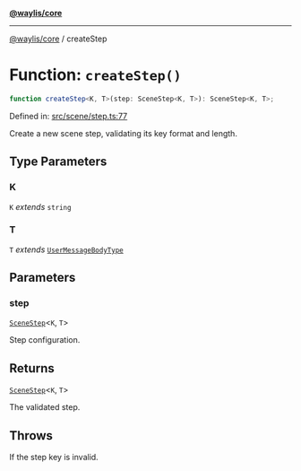 [**@waylis/core**](../index.md)

***

[@waylis/core](../index.md) / createStep

# Function: `createStep()`

```ts
function createStep<K, T>(step: SceneStep<K, T>): SceneStep<K, T>;
```

Defined in: [src/scene/step.ts:77](https://github.com/waylis/core/blob/cf814abeb0d255c46b018529492ef3597811d428/src/scene/step.ts#L77)

Create a new scene step, validating its key format and length.

## Type Parameters

### K

`K` *extends* `string`

### T

`T` *extends* [`UserMessageBodyType`](../type-aliases/UserMessageBodyType.md)

## Parameters

### step

[`SceneStep`](../interfaces/SceneStep.md)\<`K`, `T`\>

Step configuration.

## Returns

[`SceneStep`](../interfaces/SceneStep.md)\<`K`, `T`\>

The validated step.

## Throws

If the step key is invalid.
